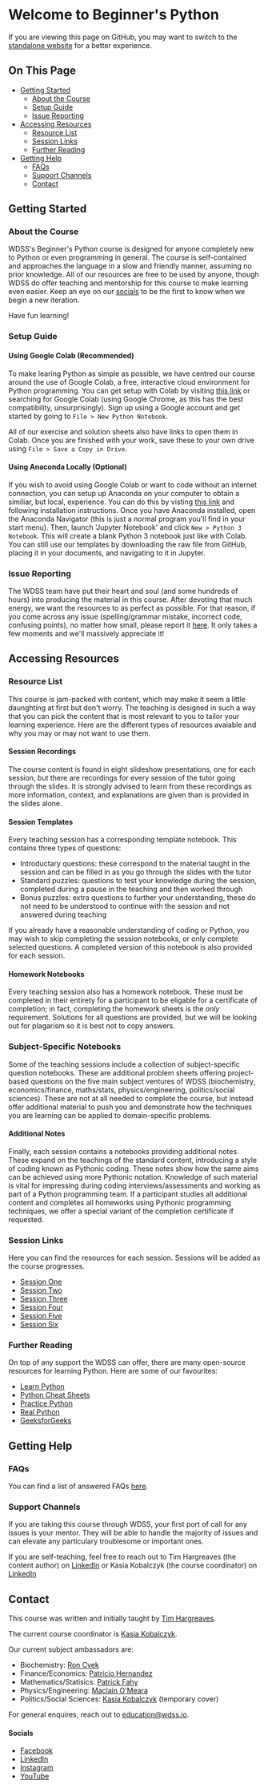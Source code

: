 # Welcome to Beginner's Python

If you are viewing this page on GitHub, you may want to switch to the [standalone website](https://education.wdss.io/beginners-python) for a better experience.

## On This Page

- [Getting Started](#getting-started)
  - [About the Course](#about-the-course)
  - [Setup Guide](#setup-guide)
  - [Issue Reporting](#issue-reporting)
- [Accessing Resources](#accessing-resources)
  - [Resource List](#resource-list)
  - [Session Links](#session-links)
  - [Further Reading](#further-readinng)
- [Getting Help](#getting-help)
  - [FAQs](#faqs)
  - [Support Channels](#support-channels)
  - [Contact](#contact)

## Getting Started

### About the Course

WDSS's Beginner's Python course is designed for anyone completely new to Python or even programming in general. The course is self-contained and approaches the language in a slow and friendly manner, assuming no prior knowledge. All of our resources are free to be used by anyone, though WDSS do offer teaching and mentorship for this course to make learning even easier. Keep an eye on our [socials](#socials) to be the first to know when we begin a new iteration.

Have fun learning!

### Setup Guide

#### Using Google Colab (Recommended)

To make learing Python as simple as possible, we have centred our course around the use of Google Colab, a free, interactive cloud environment for Python programming. You can get setup with Colab by visiting [this link](https://colab.research.google.com/) or searching for Google Colab (using Google Chrome, as this has the best compatibility, unsurprisingly). Sign up using a Google account and get started by going to `File > New Python Notebook`. 

All of our exercise and solution sheets also have links to open them in Colab. Once you are finished with your work, save these to your own drive using `File > Save a Copy in Drive`.

#### Using Anaconda Locally (Optional)

If you wish to avoid using Google Colab or want to code without an internet connection, you can setup up Anaconda on your computer to obtain a similiar, but local, experience. You can do this by visting [this link](https://www.anaconda.com/distribution/) and following installation instructions. Once you have Anaconda installed, open the Anaconda Navigator (this is just a normal program you'll find in your start menu). Then, launch 'Jupyter Notebook' and click `New > Python 3 Notebook`. This will create a blank Python 3 notebook just like with Colab. You can still use our templates by downloading the raw file from GitHub, placing it in your documents, and navigating to it in Jupyter.

### Issue Reporting

The WDSS team have put their heart and soul (and some hundreds of hours) into producing the material in this course. After devoting that much energy, we want the resources to as perfect as possible. For that reason, if you come across any issue (spelling/grammar mistake, incorrect code, confusing points), no matter how small, please report it [here](https://github.com/warwickdatasciencesociety/beginners-python/issues). It only takes a few moments and we'll massively appreciate it!

## Accessing Resources

### Resource List

This course is jam-packed with content, which may make it seem a little daunghting at first but don't worry. The teaching is designed in such a way that you can pick the content that is most relevant to you to tailor your learning experience. Here are the different types of resources avaiable and why you may or may not want to use them.

#### Session Recordings

The course content is found in eight slideshow presentations, one for each session, but there are recordings for every session of the tutor going through the slides. It is strongly advised to learn from these recordings as more information, context, and explanations are given than is provided in the slides alone.

#### Session Templates

Every teaching session has a corresponding template notebook. This contains three types of questions:

- Introductary questions: these correspond to the material taught in the session and can be filled in as you go through the slides with the tutor
- Standard puzzles: questions to test your knowledge during the session, completed during a pause in the teaching and then worked through
- Bonus puzzles: extra questions to further your understanding, these do not need to be understood to continue with the session and not answered during teaching

If you already have a reasonable understanding of coding or Python, you may wish to skip completing the session notebooks, or only complete selected questions. A completed version of this notebook is also provided for each session.

#### Homework Notebooks

Every teaching session also has a homework notebook. These must be completed in their entirety for a participant to be eligable for a certificate of completion; in fact, completing the homework sheets is the _only_ requirement. Solutions for all questions are provided, but we will be looking out for plagarism so it is best not to copy answers.

### Subject-Specific Notebooks

Some of the teaching sessions include a collection of subject-specific question notebooks. These are additional problem sheets offering project-based questions on the five main subject ventures of WDSS (biochemistry, economics/finance, maths/stats, physics/engineering, politics/social sciences). These are not at all needed to complete the course, but instead offer additional material to push you and demonstrate how the techniques you are learning can be applied to domain-specific problems.

#### Additional Notes

Finally, each session contains a notebooks providing additional notes. These expand on the teachings of the standard content, introducing a style of coding known as Pythonic coding. These notes show how the same aims can be achieved using more Pythonic notation. Knowledge of such material is vital for impressing during coding interviews/assessments and working as part of a Python programming team. If a participant studies all additional content and completes all homeworks using Pythonic programming techniques, we offer a special variant of the completion certificate if requested.

### Session Links

Here you can find the resources for each session. Sessions will be added as the course progresses.

* [Session One](session-one)
* [Session Two](session-two)
* [Session Three](session-three)
* [Session Four](session-four)
* [Session Five](session-five)
* [Session Six](session-six)

### Further Reading

On top of any support the WDSS can offer, there are many open-source resources for learning Python. Here are some of our favourites:

* [Learn Python](https://www.learnpython.org/)
* [Python Cheat Sheets](https://ehmatthes.github.io/pcc/cheatsheets/README.html)
* [Practice Python](https://www.practicepython.org/)
* [Real Python](https://realpython.com/start-here/)
* [GeeksforGeeks](https://www.geeksforgeeks.org/python-programming-language/)

## Getting Help

### FAQs

You can find a list of answered FAQs [here](faqs).

### Support Channels

If you are taking this course through WDSS, your first port of call for any issues is your mentor. They will be able to handle the majority of issues and can elevate any particulary troublesome or important ones.

If you are self-teaching, feel free to reach out to Tim Hargreaves (the content author) on [LinkedIn](https://www.linkedin.com/in/tim-hargreaves/) or Kasia Kobalczyk (the course coordinator) on [LinkedIn](https://www.linkedin.com/in/katarzyna-kobalczyk/)

## Contact

This course was written and initially taught by [Tim Hargreaves](https://www.linkedin.com/in/tim-hargreaves/). 

The current course coordinator is [Kasia Kobalczyk](https://www.linkedin.com/in/katarzyna-kobalczyk/). 

Our current subject ambassadors are:
- Biochemistry: [Ron Cvek](https://www.linkedin.com/in/ronaldcvek/)
- Finance/Economics: [Patricio Hernandez](https://www.linkedin.com/in/patriciohdzs/)
- Mathematics/Statisics: [Patrick Fahy](https://www.linkedin.com/in/patrick-fahy-686689174/)
- Physics/Engineering: [Maclain O'Meara](https://www.linkedin.com/in/maclain-o-meara-63a954197/)
- Politics/Social Sciences: [Kasia Kobalczyk](https://www.linkedin.com/in/katarzyna-kobalczyk/) (temporary cover)

For general enquires, reach out to [education@wdss.io](mailto:education@wdss.io).

#### Socials

* [Facebook](https://rebrand.ly/wdss-facebook)
* [LinkedIn](https://rebrand.ly/wdss-linkedin)
* [Instagram](https://rebrand.ly/wdss-instagram)
* [YouTube](https://rebrand.ly/wdss-youtube)

